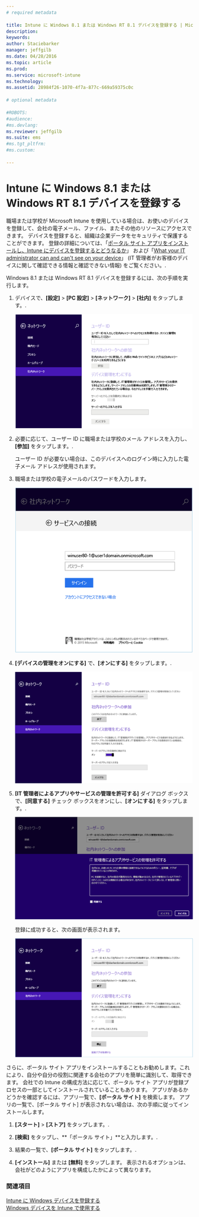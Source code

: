 ```yaml
---
# required metadata

title: Intune に Windows 8.1 または Windows RT 8.1 デバイスを登録する | Microsoft Intune
description:
keywords:
author: Staciebarker
manager: jeffgilb
ms.date: 04/28/2016
ms.topic: article
ms.prod:
ms.service: microsoft-intune
ms.technology:
ms.assetid: 28984f26-1070-4f7a-877c-669a59375c0c

# optional metadata

#ROBOTS:
#audience:
#ms.devlang:
ms.reviewer: jeffgilb
ms.suite: ems
#ms.tgt_pltfrm:
#ms.custom:

---
```



# Intune に Windows 8.1 または Windows RT 8.1 デバイスを登録する

職場または学校が Microsoft Intune を使用している場合は、お使いのデバイスを登録して、会社の電子メール、ファイル、またその他のリソースにアクセスできます。 デバイスを登録すると、組織は企業データをセキュリティで保護することができます。 登録の詳細については、「[ポータル サイト アプリをインストールし、Intune にデバイスを登録するとどうなるか](what-happens-if-you-install-the-company-portal-app-and-enroll-your-device-in-intune-windows.md)」 および「[What your IT administrator can and can't see on your device](what-can-your-it-administrator-see-when-you-enroll-your-device-in-intune-windows.md)」 (IT 管理者がお客様のデバイスに関して確認できる情報と確認できない情報) をご覧ください。.


Windows 8.1 または Windows RT 8.1 デバイスを登録するには、次の手順を実行します。

1.  デバイスで、**[設定]**  &gt;  **[PC 設定]**  &gt;  **[ネットワーク]**  &gt;  **[社内]** をタップします。.

    ![nav-to-workplace](./media/W81-1-workplacejoin.png)

2.  必要に応じて、ユーザー ID に職場または学校のメール アドレスを入力し、**[参加]** をタップします。.

    ユーザー ID が必要ない場合は、このデバイスへのログイン時に入力した電子メール アドレスが使用されます。

3.  職場または学校の電子メールのパスワードを入力します。

    ![type-password](./media/W81-2-workplacesettings_signin.png)

4.  **[デバイスの管理をオンにする]** で、**[オンにする]** をタップします。.

    ![turn-on-device-management](./media/W81-3-dev-mgt-turn-on.png)

5.  **[IT 管理者によるアプリやサービスの管理を許可する]** ダイアログ ボックスで、**[同意する]** チェック ボックスをオンにし、**[オンにする]** をタップします。.

    ![turn-on-allow-apps-services](./media/W81-4-agree-allow-apps-services.png)

    登録に成功すると、次の画面が表示されます。

    ![enrollment-complete](./media/W81-5-enrolled-done.png)

さらに、ポータル サイト アプリをインストールすることもお勧めします。これにより、自分や自分の役割に関連する会社のアプリを簡単に識別して、取得できます。 会社での Intune の構成方法に応じて、ポータル サイト アプリが登録プロセスの一部としてインストールされていることもあります。 アプリがあるかどうかを確認するには、アプリ一覧で、**[ポータル サイト]** を検索します。 アプリの一覧で、[ポータル サイト] が表示されない場合は、次の手順に従ってインストールします。

1.  **[スタート]**  &gt;  **[ストア]** をタップします。.

2.  **[検索]** をタップし、**「ポータル サイト」**と入力します。.

3.  結果の一覧で、**[ポータル サイト]** をタップします。.

4.  **[インストール]** または **[無料]** をタップします。 表示されるオプションは、会社がどのようにアプリを構成したかによって異なります。


### 関連項目
[Intune に Windows デバイスを登録する](enroll-your-device-in-intune-windows.md)</br>
[Windows デバイスを Intune で使用する](using-your-windows-device-with-intune.md)


<!--HONumber=May16_HO1-->


